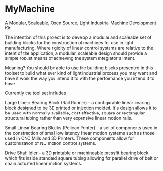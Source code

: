 # MyMachine
A Modular, Scaleable, Open Source, Light Industrial Machine Development Kit

The intention of this project is to develop a modular and scaleable set of building blocks for the construction of machines for use in light manufacturing. Where rigidity of linear control systems are relative to the intent of the application, a modular, scaleable design should provide a simple robust means of achieving the system integrator's intent. 

Meaning? You should be able to use the building blocks presented in this toolset to build what ever kind of light industrial process you may want and have it work the way you intend it to with the performance you intend it to have.

  Currently the tool set includes 
  
 Large Linear Bearing Block (Rail Runner) - a configurable linear bearing block designed to be 3D printed or injection molded. It's design allows it to be used with normally available, cost effective, square or rectangular structural tubing rather than very expensive linear motion rails.

 Small Linear Bearing Blocks (Pelican Printer) - a set of components used in the construction of small low latency linear motion systems such as those used in CNC Mills and 3D Printers. These components allow for customization of NC motion control systems.

  Drive Shaft Idler - a 3D printable or machineable pressfit bearing block which fits inside standard square tubing allowing for parallel drive of belt or chain actuated linear motion systems.
  
